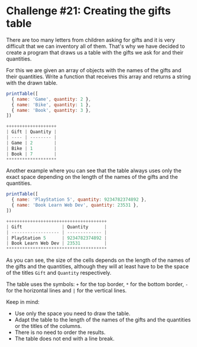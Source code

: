 # Challenge #21: Creating the gifts table

There are too many letters from children asking for gifts and it is very difficult that we can inventory all of them. That's why we have decided to create a program that draws us a table with the gifts we ask for and their quantities.

For this we are given an array of objects with the names of the gifts and their quantities. Write a function that receives this array and returns a string with the drawn table.

```js
printTable([
  { name: 'Game', quantity: 2 },
  { name: 'Bike', quantity: 1 },
  { name: 'Book', quantity: 3 },
])
```

```js
+++++++++++++++++++
| Gift | Quantity |
| ---- | -------- |
| Game | 2        |
| Bike | 1        |
| Book | 7        |
*******************
```

Another example where you can see that the table always uses only the exact space depending on the length of the names of the gifts and the quantities.

```js
printTable([
  { name: 'PlayStation 5', quantity: 9234782374892 },
  { name: 'Book Learn Web Dev', quantity: 23531 },
])
```

```js
++++++++++++++++++++++++++++++++++++++
| Gift               | Quantity      |
| ------------------ | ------------- |
| PlayStation 5      | 9234782374892 |
| Book Learn Web Dev | 23531         |
**************************************
```

As you can see, the size of the cells depends on the length of the names of the gifts and the quantities, although they will at least have to be the space of the titles `Gift` and `Quantity` respectively.

The table uses the symbols: `+` for the top border, `*` for the bottom border, `-` for the horizontal lines and `|` for the vertical lines.

Keep in mind:

- Use only the space you need to draw the table.
- Adapt the table to the length of the names of the gifts and the quantities or the titles of the columns.
- There is no need to order the results.
- The table does not end with a line break.

